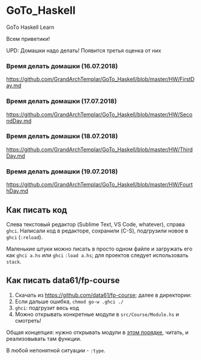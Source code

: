 # GoTo_Haskell
GoTo Haskell Learn

Всем приветики! 

UPD: Домашки надо делать!
Появится третья оценка от них

### Время делать домашки (16.07.2018)
https://github.com/GrandArchTemplar/GoTo_Haskell/blob/master/HW/FirstDay.md
### Время делать домашки (17.07.2018)
https://github.com/GrandArchTemplar/GoTo_Haskell/blob/master/HW/SecondDay.md
### Время делать домашки (18.07.2018)
https://github.com/GrandArchTemplar/GoTo_Haskell/blob/master/HW/ThirdDay.md
### Время делать домашки (19.07.2018)
https://github.com/GrandArchTemplar/GoTo_Haskell/blob/master/HW/FourthDay.md

## Как писать код

Слева текстовый редактор (Sublime Text, VS Code, whatever), справа `ghci`. Написали код в редакторе, сохранили (C-S), подгрузили новое в `ghci` (`:reload`).

Маленькие штуки можно писать в просто одном файле и загружать его как `ghci a.hs` или `ghci` `:load a.hs`; для проектов следует использовать `stack`.

## Как писать data61/fp-course

1. Скачать из https://github.com/data61/fp-course; далее в директории:
2. Если дальше ошибка, `chmod go-w .ghci ./`
3. `ghci`: подгрузит весь код
4. Можно открывать конкретные модули в `src/Course/Module.hs` и смотреть!

Общая концепция: нужно открывать модули в [этом порядке](https://github.com/data61/fp-course#progression), читать, и реализовывать там функции.

В любой непонятной ситуации - `:type`.
